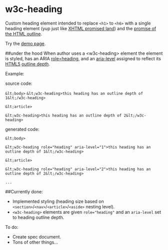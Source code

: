 w3c-heading
============

Custom heading element intended to replace `<h1>` to `<h6>` with a single heading element (yup just like [XHTML <h> promised land](http://www.w3.org/TR/xhtml2/mod-structural.html#sec_8.5.)) and the [promise of the HTML outline](http://blog.paciellogroup.com/2013/10/html5-document-outline/).

Try the [demo page](http://thepaciellogroup.github.io/w3c-heading/).

##under the hood
When author uses a &lt;w3c-heading> element the element is styled, has an ARIA [role=heading](http://www.w3.org/TR/wai-aria/roles#heading), and an [aria-level](http://www.w3.org/TR/wai-aria/states_and_properties#aria-level) assigned to reflect its [HTML5](http://www.w3.org/html/wg/drafts/html/master/) [outline depth](http://www.w3.org/html/wg/drafts/html/master/sections.html#outline-depth).

Example:

source code:

`&lt;body>`
`&lt;w3c-heading>this heading has an outline depth of 1&lt;/w3c-heading>`

 `&lt;article>`
 
  `&lt;w3c-heading>this heading has an outline depth of 2&lt;/w3c-heading>`

generated code:

`&lt;body>`

`&lt;w3c-heading role="heading" aria-level="1">this heading has an outline depth of 1&lt;/w3c-heading>`

 `&lt;article>`
 
  `&lt;w3c-heading role="heading" aria-level="2">this heading has an outline depth of 2&lt;/w3c-heading>`
   
   `...`

##Currently done:

* Implemented styling (heading size based on `<section>`/`<nav>`/`<article>`/`<aside>` nesting level).
* `<w3c-heading>` elements are given `role="heading"` and an `aria-level` set to heading outline depth.

To do:

* Create spec document.
* Tons of other things...

